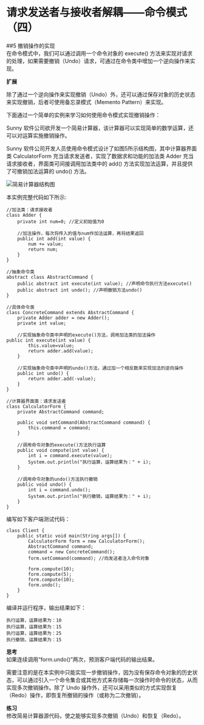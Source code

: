 # 请求发送者与接收者解耦——命令模式（四）  
##5 撤销操作的实现  
在命令模式中，我们可以通过调用一个命令对象的 execute() 方法来实现对请求的处理，如果需要撤销（Undo）请求，可通过在命令类中增加一个逆向操作来实现。  

**扩展**  


除了通过一个逆向操作来实现撤销（Undo）外，还可以通过保存对象的历史状态来实现撤销，后者可使用备忘录模式（Memento Pattern）来实现。  

下面通过一个简单的实例来学习如何使用命令模式实现撤销操作：  

Sunny 软件公司欲开发一个简易计算器，该计算器可以实现简单的数学运算，还可以对运算实施撤销操作。  

Sunny 软件公司开发人员使用命令模式设计了如图5所示结构图，其中计算器界面类 CalculatorForm 充当请求发送者，实现了数据求和功能的加法类 Adder 充当请求接收者，界面类可间接调用加法类中的 add() 方法实现加法运算，并且提供了可撤销加法运算的 undo() 方法。

![简易计算器结构图](images/1366039384_7864.jpg)  

本实例完整代码如下所示:  

```
//加法类：请求接收者
class Adder {
	private int num=0; //定义初始值为0
	
    //加法操作，每次将传入的值与num作加法运算，再将结果返回
	public int add(int value) {
		num += value;
		return num;
	}
}

//抽象命令类
abstract class AbstractCommand {
	public abstract int execute(int value); //声明命令执行方法execute()
	public abstract int undo(); //声明撤销方法undo()
}

//具体命令类
class ConcreteCommand extends AbstractCommand {
	private Adder adder = new Adder();
	private int value;
		
	//实现抽象命令类中声明的execute()方法，调用加法类的加法操作
public int execute(int value) {
		this.value=value;
		return adder.add(value);
	}
	
    //实现抽象命令类中声明的undo()方法，通过加一个相反数来实现加法的逆向操作
	public int undo() {
		return adder.add(-value);
	}
}

//计算器界面类：请求发送者
class CalculatorForm {
	private AbstractCommand command;
	
	public void setCommand(AbstractCommand command) {
		this.command = command;
	}
	
    //调用命令对象的execute()方法执行运算
	public void compute(int value) {
		int i = command.execute(value);
		System.out.println("执行运算，运算结果为：" + i);
	}
	
    //调用命令对象的undo()方法执行撤销
	public void undo() {
		int i = command.undo();
		System.out.println("执行撤销，运算结果为：" + i);
	}
}
```
编写如下客户端测试代码：
```
class Client {
	public static void main(String args[]) {
		CalculatorForm form = new CalculatorForm();
		AbstractCommand command;
		command = new ConcreteCommand();
		form.setCommand(command); //向发送者注入命令对象
		
		form.compute(10);
		form.compute(5);
		form.compute(10);
		form.undo();
	}
}
```  

编译并运行程序，输出结果如下：  
```
执行运算，运算结果为：10
执行运算，运算结果为：15
执行运算，运算结果为：25
执行撤销，运算结果为：15
```

**思考**  
如果连续调用“form.undo()”两次，预测客户端代码的输出结果。  

需要注意的是在本实例中只能实现一步撤销操作，因为没有保存命令对象的历史状态，可以通过引入一个命令集合或其他方式来存储每一次操作时命令的状态，从而实现多次撤销操作。除了 Undo 操作外，还可以采用类似的方式实现恢复（Redo）操作，即恢复所撤销的操作（或称为二次撤销）。  

**练习**  
修改简易计算器源代码，使之能够实现多次撤销（Undo）和恢复（Redo）。
